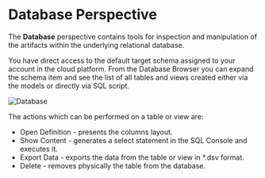 # **Database Perspective**

The **Database** perspective contains tools for inspection and manipulation of the artifacts within the underlying relational database.

You have direct access to the default target schema assigned to your account in the cloud platform. From the Database Browser you can 
expand the schema item and see the list of all tables and views created either via the models or directly via SQL script.

![Database](https://github.com/dirigiblelabs/curriculum/blob/master/IvaVasileva/database-perspective.png)

The actions which can be performed on a table or view are:

* Open Definition - presents the columns layout.
* Show Content - generates a select statement in the SQL Console and executes it.
* Export Data - exports the data from the table or view in *.dsv format.
* Delete - removes physically the table from the database.
